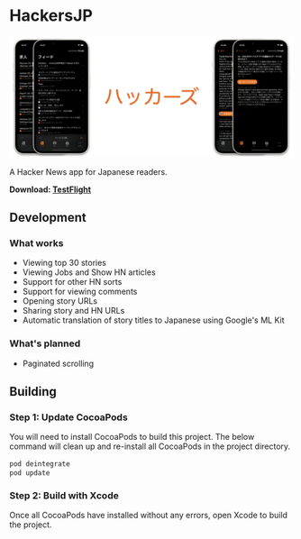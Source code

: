 # HackersJP

![Banner image depicting the Hackers app showing lists of stories and comments.](github/banner.png?raw=true "Hackers")

A Hacker News app for Japanese readers.

**Download: [TestFlight](https://testflight.apple.com/join/wNgIKzEh)**

## Development

### What works
- Viewing top 30 stories
- Viewing Jobs and Show HN articles
- Support for other HN sorts
- Support for viewing comments
- Opening story URLs
- Sharing story and HN URLs
- Automatic translation of story titles to Japanese using Google's ML Kit

### What's planned
- Paginated scrolling

## Building

### Step 1: Update CocoaPods

You will need to install CocoaPods to build this project.
The below command will clean up and re-install all CocoaPods in the project directory.

```
pod deintegrate
pod update
```

### Step 2: Build with Xcode

Once all CocoaPods have installed without any errors, open Xcode to build the project.
